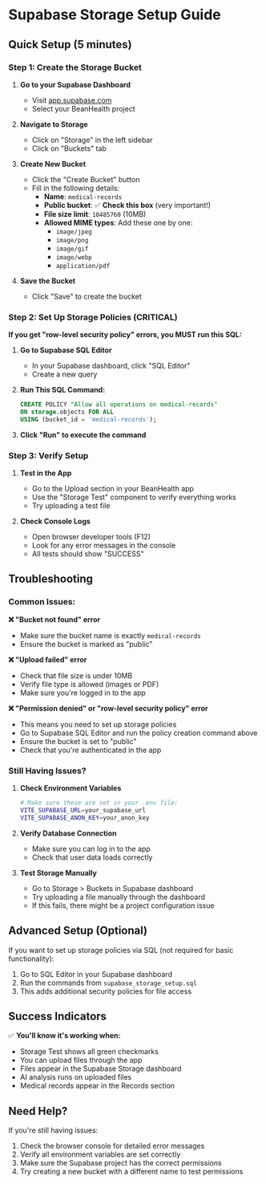 # Supabase Storage Setup Guide

## Quick Setup (5 minutes)

### Step 1: Create the Storage Bucket

1. **Go to your Supabase Dashboard**

   - Visit [app.supabase.com](https://app.supabase.com)
   - Select your BeanHealth project

2. **Navigate to Storage**

   - Click on "Storage" in the left sidebar
   - Click on "Buckets" tab

3. **Create New Bucket**

   - Click the "Create Bucket" button
   - Fill in the following details:
     - **Name**: `medical-records`
     - **Public bucket**: ✅ **Check this box** (very important!)
     - **File size limit**: `10485760` (10MB)
     - **Allowed MIME types**: Add these one by one:
       - `image/jpeg`
       - `image/png`
       - `image/gif`
       - `image/webp`
       - `application/pdf`

4. **Save the Bucket**
   - Click "Save" to create the bucket

### Step 2: Set Up Storage Policies (CRITICAL)

**If you get "row-level security policy" errors, you MUST run this SQL:**

1. **Go to Supabase SQL Editor**

   - In your Supabase dashboard, click "SQL Editor"
   - Create a new query

2. **Run This SQL Command:**

   ```sql
   CREATE POLICY "Allow all operations on medical-records"
   ON storage.objects FOR ALL
   USING (bucket_id = 'medical-records');
   ```

3. **Click "Run" to execute the command**

### Step 3: Verify Setup

1. **Test in the App**

   - Go to the Upload section in your BeanHealth app
   - Use the "Storage Test" component to verify everything works
   - Try uploading a test file

2. **Check Console Logs**
   - Open browser developer tools (F12)
   - Look for any error messages in the console
   - All tests should show "SUCCESS"

## Troubleshooting

### Common Issues:

**❌ "Bucket not found" error**

- Make sure the bucket name is exactly `medical-records`
- Ensure the bucket is marked as "public"

**❌ "Upload failed" error**

- Check that file size is under 10MB
- Verify file type is allowed (images or PDF)
- Make sure you're logged in to the app

**❌ "Permission denied" or "row-level security policy" error**

- This means you need to set up storage policies
- Go to Supabase SQL Editor and run the policy creation command above
- Ensure the bucket is set to "public"
- Check that you're authenticated in the app

### Still Having Issues?

1. **Check Environment Variables**

   ```bash
   # Make sure these are set in your .env file:
   VITE_SUPABASE_URL=your_supabase_url
   VITE_SUPABASE_ANON_KEY=your_anon_key
   ```

2. **Verify Database Connection**

   - Make sure you can log in to the app
   - Check that user data loads correctly

3. **Test Storage Manually**
   - Go to Storage > Buckets in Supabase dashboard
   - Try uploading a file manually through the dashboard
   - If this fails, there might be a project configuration issue

## Advanced Setup (Optional)

If you want to set up storage policies via SQL (not required for basic functionality):

1. Go to SQL Editor in your Supabase dashboard
2. Run the commands from `supabase_storage_setup.sql`
3. This adds additional security policies for file access

## Success Indicators

✅ **You'll know it's working when:**

- Storage Test shows all green checkmarks
- You can upload files through the app
- Files appear in the Supabase Storage dashboard
- AI analysis runs on uploaded files
- Medical records appear in the Records section

## Need Help?

If you're still having issues:

1. Check the browser console for detailed error messages
2. Verify all environment variables are set correctly
3. Make sure the Supabase project has the correct permissions
4. Try creating a new bucket with a different name to test permissions
